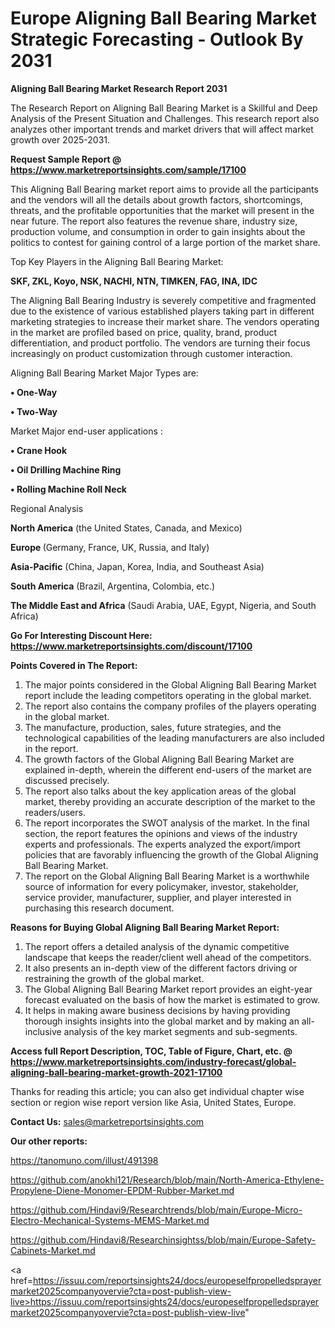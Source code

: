 # Europe Aligning Ball Bearing Market Strategic Forecasting - Outlook By 2031

<strong>Aligning Ball Bearing Market Research Report 2031</strong>

The Research Report on Aligning Ball Bearing Market is a Skillful and Deep Analysis of the Present Situation and Challenges. This research report also analyzes other important trends and market drivers that will affect market growth over 2025-2031.

<strong>Request Sample Report @ <a href=https://www.marketreportsinsights.com/sample/17100>https://www.marketreportsinsights.com/sample/17100</a></strong>

This Aligning Ball Bearing market report aims to provide all the participants and the vendors will all the details about growth factors, shortcomings, threats, and the profitable opportunities that the market will present in the near future. The report also features the revenue share, industry size, production volume, and consumption in order to gain insights about the politics to contest for gaining control of a large portion of the market share.

Top Key Players in the Aligning Ball Bearing Market:

<strong>SKF, ZKL, Koyo, NSK, NACHI, NTN, TIMKEN, FAG, INA, IDC</strong>

The Aligning Ball Bearing Industry is severely competitive and fragmented due to the existence of various established players taking part in different marketing strategies to increase their market share. The vendors operating in the market are profiled based on price, quality, brand, product differentiation, and product portfolio. The vendors are turning their focus increasingly on product customization through customer interaction.

Aligning Ball Bearing Market Major Types are:

<strong>• One-Way

• Two-Way</strong>

Market Major end-user applications :

<strong>• Crane Hook

• Oil Drilling Machine Ring

• Rolling Machine Roll Neck</strong>

Regional Analysis

</u><strong><b>North America</b></strong> (the United States, Canada, and Mexico)

<strong><b>Europe </b></strong>(Germany, France, UK, Russia, and Italy)

<strong><b>Asia-Pacific</b></strong> (China, Japan, Korea, India, and Southeast Asia)

<strong><b>South America</b></strong> (Brazil, Argentina, Colombia, etc.)

<strong><b>The Middle East and Africa</b></strong> (Saudi Arabia, UAE, Egypt, Nigeria, and South Africa)

<strong>Go For Interesting Discount Here: <a href=https://www.marketreportsinsights.com/discount/17100>https://www.marketreportsinsights.com/discount/17100</a></strong>

<strong>Points Covered in The Report:</strong>
<ol>
  <li>The major points considered in the Global Aligning Ball Bearing Market report include the leading competitors operating in the global market.</li>
  <li>The report also contains the company profiles of the players operating in the global market.</li>
  <li>The manufacture, production, sales, future strategies, and the technological capabilities of the leading manufacturers are also included in the report.</li>
  <li>The growth factors of the Global Aligning Ball Bearing Market are explained in-depth, wherein the different end-users of the market are discussed precisely.</li>
  <li>The report also talks about the key application areas of the global market, thereby providing an accurate description of the market to the readers/users.</li>
  <li>The report incorporates the SWOT analysis of the market. In the final section, the report features the opinions and views of the industry experts and professionals. The experts analyzed the export/import policies that are favorably influencing the growth of the Global Aligning Ball Bearing Market.</li>
  <li>The report on the Global Aligning Ball Bearing Market is a worthwhile source of information for every policymaker, investor, stakeholder, service provider, manufacturer, supplier, and player interested in purchasing this research document.</li>
</ol>
<strong>Reasons for Buying Global Aligning Ball Bearing Market Report:</strong>

<ol>
  <li>The report offers a detailed analysis of the dynamic competitive landscape that keeps the reader/client well ahead of the competitors.</li>
  <li>It also presents an in-depth view of the different factors driving or restraining the growth of the global market.</li>
  <li>The Global Aligning Ball Bearing Market report provides an eight-year forecast evaluated on the basis of how the market is estimated to grow.</li>
  <li>It helps in making aware business decisions by having providing thorough insights insights into the global market and by making an all-inclusive analysis of the key market segments and sub-segments.</li>
</ol>
<strong>Access full Report Description, TOC, Table of Figure, Chart, etc. @ <a href=https://www.marketreportsinsights.com/industry-forecast/global-aligning-ball-bearing-market-growth-2021-17100>https://www.marketreportsinsights.com/industry-forecast/global-aligning-ball-bearing-market-growth-2021-17100</a></strong>


Thanks for reading this article; you can also get individual chapter wise section or region wise report version like Asia, United States, Europe.

<strong>Contact Us:</strong>
sales@marketreportsinsights.com

<strong>Our other reports:</strong>

<a href=https://tanomuno.com/illust/491398>https://tanomuno.com/illust/491398</a>

<a href=https://github.com/anokhi121/Research/blob/main/North-America-Ethylene-Propylene-Diene-Monomer-EPDM-Rubber-Market.md>https://github.com/anokhi121/Research/blob/main/North-America-Ethylene-Propylene-Diene-Monomer-EPDM-Rubber-Market.md</a>

<a href=https://github.com/Hindavi9/Researchtrends/blob/main/Europe-Micro-Electro-Mechanical-Systems-MEMS-Market.md>https://github.com/Hindavi9/Researchtrends/blob/main/Europe-Micro-Electro-Mechanical-Systems-MEMS-Market.md</a>

<a href=https://github.com/Hindavi8/Researchinsightss/blob/main/Europe-Safety-Cabinets-Market.md>https://github.com/Hindavi8/Researchinsightss/blob/main/Europe-Safety-Cabinets-Market.md</a>

<a href=https://issuu.com/reportsinsights24/docs/europeselfpropelledsprayermarket2025companyovervie?cta=post-publish-view-live>https://issuu.com/reportsinsights24/docs/europeselfpropelledsprayermarket2025companyovervie?cta=post-publish-view-live</a>"
